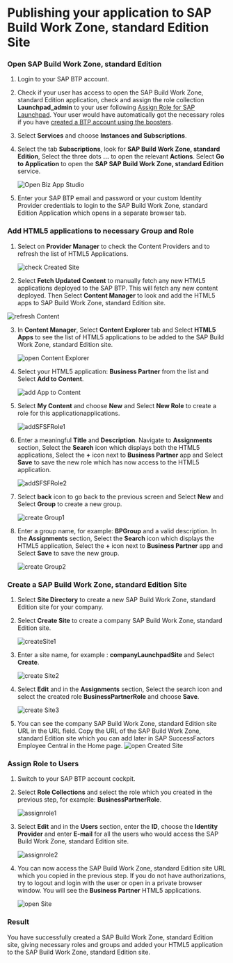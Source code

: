 # Publishing your application to SAP Build Work Zone, standard Edition Site
 
### Open SAP Build Work Zone, standard Edition

1. Login to your SAP BTP account.
2. Check if your user has access to open the SAP Build Work Zone, standard Edition application, check and assign the role collection **Launchpad_admin** to your user following [Assign Role for SAP Launchpad](https://help.sap.com/viewer/8c8e1958338140699bd4811b37b82ece/Cloud/en-US/fd79b232967545569d1ae4d8f691016b.html). Your user would have automatically got the necessary roles if you have [created a BTP account using the boosters](../scp-setup/README.md).
3. Select **Services** and choose **Instances and Subscriptions**. 
4. Select the tab **Subscriptions**, look for **SAP Build Work Zone, standard Edition**, Select the three dots **...** to open the relevant **Actions**. Select **Go to Application** to open the **SAP SAP Build Work Zone, standard Edition** service. 

   ![Open Biz App Studio](./images/openLaunchpad.png)
   
5. Enter your SAP BTP email and password or your custom Identity Provider credentials to login to the SAP Build Work Zone, standard Edition Application which opens in a separate browser tab.


### Add HTML5 applications to necessary Group and Role
  
1. Select on **Provider Manager** to check the Content Providers and to refresh the list of HTML5 Applications. 

   ![check Created Site](./images/checkCreatedSite.png)
   
2.  Select **Fetch Updated Content** to manually fetch any new HTML5 applications deployed to the SAP BTP. This will fetch any new content deployed. Then Select **Content Manager** to look and add the HTML5 apps to SAP Build Work Zone, standard Edition site.

   ![refresh Content](./images/refreshContent.png)
   
3. In **Content Manager**, Select  **Content Explorer** tab and Select **HTML5 Apps** to see the list of HTML5 applications to be added to the SAP Build Work Zone, standard Edition site.

    ![open Content Explorer](./images/openContentExplorer.png)
    
4. Select your HTML5 application: **Business Partner** from the list and Select **Add to Content**. 

   ![add App to Content](./images/addApptoContent.png)

5. Select **My Content** and choose **New** and Select **New Role** to create a role for this applicationapplications.

   ![addSFSFRole1](./images/addSFSFRole1.png)
   
6. Enter a meaningful **Title** and **Description**. Navigate to **Assignments** section, Select the **Search** icon which displays both the HTML5 applications, Select the **+** icon next to **Business Partner** app and Select **Save** to save the new role which has now access to the HTML5 application.

   ![addSFSFRole2](./images/addSFSFRole2.png)

7. Select **back** icon to go back to the previous screen and Select **New** and Select **Group** to create a new group.

   ![create Group1](./images/createGroup1.png)
   
8. Enter a group name, for example: **BPGroup** and a valid description. In the **Assignments** section, Select the **Search** icon which displays the HTML5 application, Select the **+** icon next to **Business Partner** app and Select **Save** to save the new group.

   ![create Group2](./images/createGroup2.png)
   
   
### Create a SAP Build Work Zone, standard Edition Site

1. Select **Site Directory** to create a new SAP Build Work Zone, standard Edition site for your company.
   
2. Select  **Create Site** to create a company SAP Build Work Zone, standard Edition site.
   
   ![createSite1](./images/createSite1.png)

3. Enter a site name, for example : **companyLaunchpadSite** and Select **Create**.

   ![create Site2](./images/createSite2.png)
   
4. Select **Edit** and in the **Assignments** section, Select the search icon and select the created role **BusinessPartnerRole** and choose **Save**.
 
   ![create Site3](./images/createSite3.png)
   
 5. You can see the company SAP Build Work Zone, standard Edition site URL in the URL field. Copy the URL of the SAP Build Work Zone, standard Edition site which you can add later in SAP SuccessFactors Employee Central in the Home page.
  <a id="copyURL"></a>
   ![open Created Site](./images/openCreatedSite.png)


### Assign Role to Users

1. Switch to your SAP BTP account cockpit.
2. Select **Role Collections** and select the role which you created in the previous step, for example: **BusinessPartnerRole**.

   ![assignrole1](./images/assignrole1.png)
   
3. Select **Edit** and in the **Users** section, enter the **ID**, choose the **Identity Provider** and enter **E-mail** for all the users who would access the SAP Build Work Zone, standard Edition site. 

    ![assignrole2](./images/assignrole2.png)
    
 4. You can now access the SAP Build Work Zone, standard Edition site URL which you copied in the previous step. If you do not have authorizations, try to logout and login with the user or open in a private browser window. You will see the **Business Partner** HTML5 applications.

    ![open Site](./images/openSite.png)    
    

### Result

You have successfully created a SAP Build Work Zone, standard Edition site, giving necessary roles and groups and added your HTML5 application to the SAP Build Work Zone, standard Edition site.